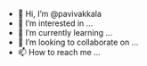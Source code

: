 - 👋 Hi, I’m @pavivakkala
- 👀 I’m interested in ...
- 🌱 I’m currently learning ...
- 💞️ I’m looking to collaborate on ...
- 📫 How to reach me ...

<!---
pavivakkala/pavivakkala is a ✨ special ✨ repository because its `README.md` (this file) appears on your GitHub profile.
You can click the Preview link to take a look at your changes.
--->
